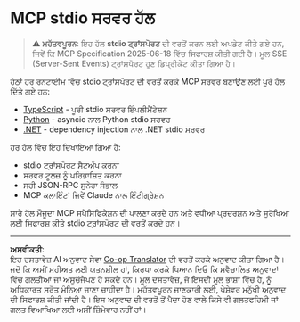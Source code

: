 <!--
CO_OP_TRANSLATOR_METADATA:
{
  "original_hash": "e378b47e0361b7a9b0dab7a0306878c8",
  "translation_date": "2025-08-26T20:00:59+00:00",
  "source_file": "03-GettingStarted/05-stdio-server/solution/README.md",
  "language_code": "pa"
}
-->
# MCP stdio ਸਰਵਰ ਹੱਲ

> **⚠️ ਮਹੱਤਵਪੂਰਨ**: ਇਹ ਹੱਲ **stdio ਟ੍ਰਾਂਸਪੋਰਟ** ਦੀ ਵਰਤੋਂ ਕਰਨ ਲਈ ਅਪਡੇਟ ਕੀਤੇ ਗਏ ਹਨ, ਜਿਵੇਂ ਕਿ MCP Specification 2025-06-18 ਵਿੱਚ ਸਿਫਾਰਸ਼ ਕੀਤੀ ਗਈ ਹੈ। ਮੂਲ SSE (Server-Sent Events) ਟ੍ਰਾਂਸਪੋਰਟ ਹੁਣ ਡਿਪ੍ਰੀਕੇਟ ਕੀਤਾ ਗਿਆ ਹੈ।

ਹੇਠਾਂ ਹਰ ਰਨਟਾਈਮ ਵਿੱਚ stdio ਟ੍ਰਾਂਸਪੋਰਟ ਦੀ ਵਰਤੋਂ ਕਰਕੇ MCP ਸਰਵਰ ਬਣਾਉਣ ਲਈ ਪੂਰੇ ਹੱਲ ਦਿੱਤੇ ਗਏ ਹਨ:

- [TypeScript](../../../../../03-GettingStarted/05-stdio-server/solution/typescript) - ਪੂਰੀ stdio ਸਰਵਰ ਇੰਪਲੀਮੈਂਟੇਸ਼ਨ
- [Python](../../../../../03-GettingStarted/05-stdio-server/solution/python) - asyncio ਨਾਲ Python stdio ਸਰਵਰ
- [.NET](../../../../../03-GettingStarted/05-stdio-server/solution/dotnet) - dependency injection ਨਾਲ .NET stdio ਸਰਵਰ

ਹਰ ਹੱਲ ਵਿੱਚ ਇਹ ਦਿਖਾਇਆ ਗਿਆ ਹੈ:
- stdio ਟ੍ਰਾਂਸਪੋਰਟ ਸੈਟਅੱਪ ਕਰਨਾ
- ਸਰਵਰ ਟੂਲਜ਼ ਨੂੰ ਪਰਿਭਾਸ਼ਿਤ ਕਰਨਾ
- ਸਹੀ JSON-RPC ਸੁਨੇਹਾ ਸੰਭਾਲ
- MCP ਕਲਾਇੰਟਾਂ ਜਿਵੇਂ Claude ਨਾਲ ਇੰਟੀਗ੍ਰੇਸ਼ਨ

ਸਾਰੇ ਹੱਲ ਮੌਜੂਦਾ MCP ਸਪੈਸਿਫਿਕੇਸ਼ਨ ਦੀ ਪਾਲਣਾ ਕਰਦੇ ਹਨ ਅਤੇ ਵਧੀਆ ਪ੍ਰਦਰਸ਼ਨ ਅਤੇ ਸੁਰੱਖਿਆ ਲਈ ਸਿਫਾਰਸ਼ ਕੀਤੇ stdio ਟ੍ਰਾਂਸਪੋਰਟ ਦੀ ਵਰਤੋਂ ਕਰਦੇ ਹਨ।

---

**ਅਸਵੀਕਤੀ**:  
ਇਹ ਦਸਤਾਵੇਜ਼ AI ਅਨੁਵਾਦ ਸੇਵਾ [Co-op Translator](https://github.com/Azure/co-op-translator) ਦੀ ਵਰਤੋਂ ਕਰਕੇ ਅਨੁਵਾਦ ਕੀਤਾ ਗਿਆ ਹੈ। ਜਦੋਂ ਕਿ ਅਸੀਂ ਸਹੀਅਤ ਲਈ ਯਤਨਸ਼ੀਲ ਹਾਂ, ਕਿਰਪਾ ਕਰਕੇ ਧਿਆਨ ਦਿਓ ਕਿ ਸਵੈਚਾਲਿਤ ਅਨੁਵਾਦਾਂ ਵਿੱਚ ਗਲਤੀਆਂ ਜਾਂ ਅਸੁਚੱਜੇਪਣ ਹੋ ਸਕਦੇ ਹਨ। ਮੂਲ ਦਸਤਾਵੇਜ਼, ਜੋ ਇਸਦੀ ਮੂਲ ਭਾਸ਼ਾ ਵਿੱਚ ਹੈ, ਨੂੰ ਅਧਿਕਾਰਤ ਸਰੋਤ ਮੰਨਿਆ ਜਾਣਾ ਚਾਹੀਦਾ ਹੈ। ਮਹੱਤਵਪੂਰਨ ਜਾਣਕਾਰੀ ਲਈ, ਪੇਸ਼ੇਵਰ ਮਨੁੱਖੀ ਅਨੁਵਾਦ ਦੀ ਸਿਫਾਰਸ਼ ਕੀਤੀ ਜਾਂਦੀ ਹੈ। ਇਸ ਅਨੁਵਾਦ ਦੀ ਵਰਤੋਂ ਤੋਂ ਪੈਦਾ ਹੋਣ ਵਾਲੇ ਕਿਸੇ ਵੀ ਗਲਤਫਹਿਮੀ ਜਾਂ ਗਲਤ ਵਿਆਖਿਆ ਲਈ ਅਸੀਂ ਜ਼ਿੰਮੇਵਾਰ ਨਹੀਂ ਹਾਂ।